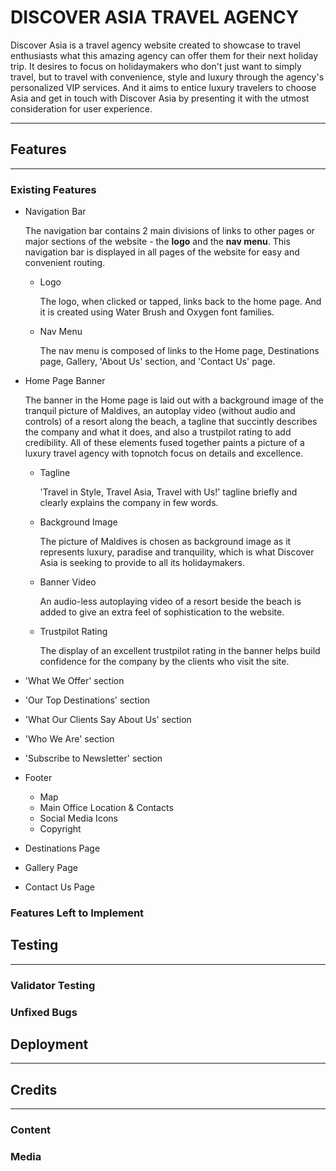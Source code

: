 # DISCOVER ASIA TRAVEL AGENCY

Discover Asia is a travel agency website created to showcase to travel enthusiasts what this amazing agency can offer them for their next holiday trip. It desires to focus on holidaymakers who don't just want to simply travel, but to travel with convenience, style and luxury through the agency's personalized VIP services. And it aims to entice luxury travelers to choose Asia and get in touch with Discover Asia by presenting it with the utmost consideration for user experience.

<!-- Responsive Sample Image Here -->
---
## Features
---
### Existing Features

* Navigation Bar

    The navigation bar contains 2 main divisions of links to other pages or major sections of the website - the **logo** and the **nav menu**. This navigation bar is displayed in all pages of the website for easy and convenient routing.

    * Logo
    
        The logo, when clicked or tapped, links back to the home page. And it is created using Water Brush and Oxygen font families.

    * Nav Menu

        The nav menu is composed of links to the Home page, Destinations page, 
        Gallery, 'About Us' section, and 'Contact Us' page.

    <!-- Nav Bar Image -->
* Home Page Banner

    The banner in the Home page is laid out with a background image of the tranquil picture of Maldives, an autoplay video (without audio and controls) of a resort along the beach, a tagline that succintly describes the company and what it does, and also a trustpilot rating to add credibility. All of these elements fused together paints a picture of a luxury travel agency with topnotch focus on details and excellence.

    * Tagline
        
        'Travel in Style, Travel Asia, Travel with Us!' tagline briefly and clearly explains the company in few words.

    * Background Image

        The picture of Maldives is chosen as background image as it represents luxury, paradise and tranquility, which is what Discover Asia is seeking to provide to all its holidaymakers.

    * Banner Video

        An audio-less autoplaying video of a resort beside the beach is added to give an extra feel of sophistication to the website.

    * Trustpilot Rating

        The display of an excellent trustpilot rating in the banner helps build confidence for the company by the clients who visit the site.

    <!-- Banner Image -->
* 'What We Offer' section
    <!-- What We Offer Image -->
* 'Our Top Destinations' section
    <!-- Top Destinations Image -->
* 'What Our Clients Say About Us' section
    <!-- Reviews Image -->
* 'Who We Are' section
    <!-- About Us Image -->
* 'Subscribe to Newsletter' section
    <!-- Newsletter Image -->
* Footer
    * Map
    * Main Office Location & Contacts
    * Social Media Icons
    * Copyright
    <!-- Footer Image -->

* Destinations Page
    <!-- Image  -->
* Gallery Page
    <!-- Image -->
* Contact Us Page
    <!-- Image -->

### Features Left to Implement

<!-- Content Here  -->

## Testing
---
### Validator Testing
### Unfixed Bugs

## Deployment
---

## Credits
---
### Content

### Media
